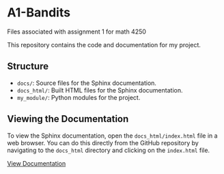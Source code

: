 # A1-Bandits
Files associated with assignment 1 for math 4250

This repository contains the code and documentation for my project.

## Structure

- `docs/`: Source files for the Sphinx documentation.
- `docs_html/`: Built HTML files for the Sphinx documentation.
- `my_module/`: Python modules for the project.

## Viewing the Documentation

To view the Sphinx documentation, open the `docs_html/index.html` file in a web browser. You can do this directly from the GitHub repository by navigating to the `docs_html` directory and clicking on the `index.html` file.

[View Documentation](docs_html/index.html)
